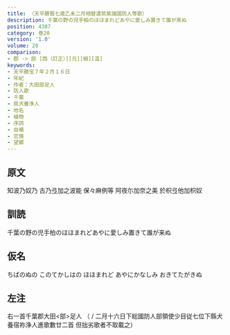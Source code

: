 ```yaml
---
title: （天平勝寳七歳乙未二月相替遣筑紫諸國防人等歌）
description: 千葉の野の児手柏のほほまれどあやに愛しみ置きて誰が来ぬ
position: 4387
category: 巻20
version: '1.0'
volume: 20
comparison:
- 郡 -> 部 [西（訂正）][元][細][温]
keywords:
- 天平勝宝７年２月１６日
- 年紀
- 作者：大田部足人
- 防人歌
- 千葉
- 県犬養浄人
- 地名
- 植物
- 序詞
- 自嘲
- 恋情
- 望郷
---
```


## 原文

知波乃奴乃 古乃弖加之波能 保々麻例等 阿夜尓加奈之美 於枳弖他加枳奴

## 訓読

千葉の野の児手柏のほほまれどあやに愛しみ置きて誰が来ぬ

## 仮名

ちばのぬの このてかしはの ほほまれど あやにかなしみ おきてたがきぬ

## 左注

右一首千葉郡大田<部>足人 （ / 二月十六日下総國防人部領使少目従七位下縣犬養宿祢浄人進歌數廿二首 但拙劣歌者不取載之）

